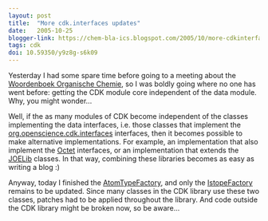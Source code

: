 ```yaml
---
layout: post
title:  "More cdk.interfaces updates"
date:   2005-10-25
blogger-link: https://chem-bla-ics.blogspot.com/2005/10/more-cdkinterfaces-updates.html
tags: cdk
doi: 10.59350/y9z8g-s6k09
---
```


Yesterday I had some spare time before going to a meeting about the [Woordenboek Organische Chemie](http://www.woc.science.ru.nl/),
so I was boldly going where no one has went before: getting the CDK module core independent of the data module. Why, you might wonder...

Well, if the as many modules of CDK become independent of the classes implementing the data interfaces, i.e. those classes that
implement the [org.openscience.cdk.interfaces](http://cdk.sourceforge.net/api/org/openscience/cdk/interfaces/package-frame.html)
interfaces, then it becomes possible to make alternative implementations. For example, an implementation that also implement the
[Octet](http://octetsource.net/) interfaces, or an implementation that extends the [JOELib](http://joelib.sf.net/) classes. In that
way, combining these libraries becomes as easy as writing a blog :)

Anyway, today I finished the [AtomTypeFactory](http://cdk.sourceforge.net/api/org/openscience/cdk/config/AtomTypeFactory.html), and
only the [IstopeFactory](http://cdk.sourceforge.net/api/org/openscience/cdk/config/IsotopeFactory.html) remains to be updated.
Since many classes in the CDK library use these two classes, patches had to be applied throughout the library. And code outside the
CDK library might be broken now, so be aware...
